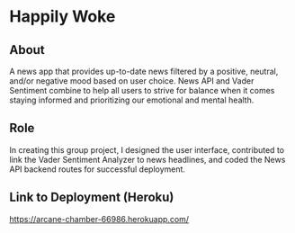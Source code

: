 # Happily Woke

## About

A news app that provides up-to-date news filtered by a positive, neutral, and/or negative mood based on user choice. News API and Vader Sentiment combine to help all users to strive for balance when it comes staying informed and prioritizing our emotional and mental health.


## Role

In creating this group project, I designed the user interface, contributed to link the Vader Sentiment Analyzer to news headlines, and coded the News API backend routes for successful deployment.

## Link to Deployment (Heroku)

https://arcane-chamber-66986.herokuapp.com/



